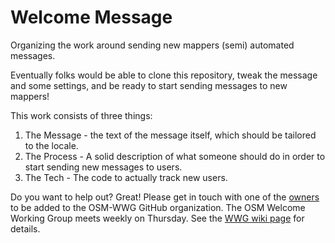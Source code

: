 Welcome Message
===============

Organizing the work around sending new mappers (semi) automated messages. 

Eventually folks would be able to clone this repository, tweak the message and some settings, and be ready to start sending messages to new mappers!

This work consists of three things:

1. The Message - the text of the message itself, which should be tailored to the locale.
2. The Process - A solid description of what someone should do in order to start sending new messages to users. 
3. The Tech - The code to actually track new users.

Do you want to help out? Great! Please get in touch with one of the [owners](https://github.com/organizations/osm-wwg/teams/359760) to be added to the OSM-WWG GitHub organization. 
The OSM Welcome Working Group meets weekly on Thursday. See the [WWG wiki page](https://wiki.openstreetmap.org/wiki/User:Mvexel/Welcome_Working_Group) for details. 

